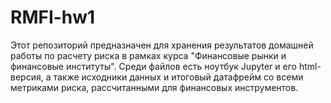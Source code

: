 # RMFI-hw1

Этот репозиторий предназначен для хранения результатов домашней работы по расчету риска в рамках курса "Финансовые рынки и финансовые институты".
Среди файлов есть ноутбук Jupyter и его html-версия, а также исходники данных и итоговый датафрейм со всеми метриками риска, рассчитанными для финансовых инструментов.
